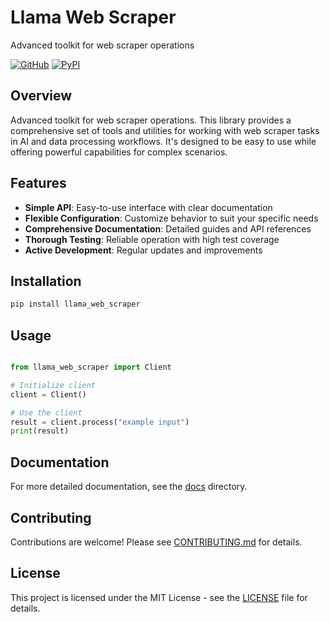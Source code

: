 # Llama Web Scraper

Advanced toolkit for web scraper operations

[![GitHub](https://img.shields.io/github/license/llamasearchai/llama-web-scraper)](https://github.com/llamasearchai/llama-web-scraper/blob/main/LICENSE)
[![PyPI](https://img.shields.io/pypi/v/llama_web_scraper.svg)](https://pypi.org/project/llama_web_scraper/)

## Overview


Advanced toolkit for web scraper operations. This library provides a comprehensive set of tools and utilities for
working with web scraper tasks in AI and data processing workflows.
It's designed to be easy to use while offering powerful capabilities for complex scenarios.


## Features


- **Simple API**: Easy-to-use interface with clear documentation
- **Flexible Configuration**: Customize behavior to suit your specific needs
- **Comprehensive Documentation**: Detailed guides and API references
- **Thorough Testing**: Reliable operation with high test coverage
- **Active Development**: Regular updates and improvements


## Installation

```bash
pip install llama_web_scraper
```

## Usage

```python

from llama_web_scraper import Client

# Initialize client
client = Client()

# Use the client
result = client.process("example input")
print(result)

```

## Documentation

For more detailed documentation, see the [docs](docs/) directory.

## Contributing

Contributions are welcome! Please see [CONTRIBUTING.md](CONTRIBUTING.md) for details.

## License

This project is licensed under the MIT License - see the [LICENSE](LICENSE) file for details.
